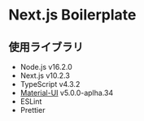 # Next.js Boilerplate
## 使用ライブラリ
- Node.js v16.2.0
- Next.js v10.2.3
- TypeScript v4.3.2
- [Material-UI](https://material-ui.com/) v5.0.0-aplha.34
- ESLint
- Prettier
